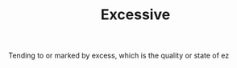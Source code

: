 ---
title: Excessive
letter: E
permalink: "/definitions/bld-excessive.html"
body: Tending to or marked by excess, which is the quality or state of ez
published_at: '2018-07-07'
source: Black's Law Dictionary 2nd Ed (1910)
layout: post
---